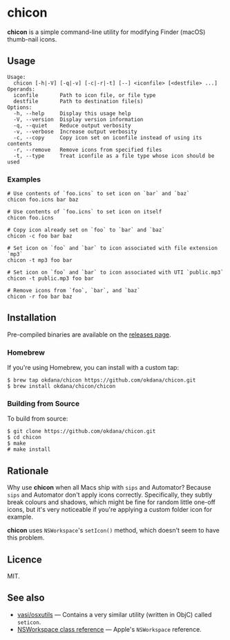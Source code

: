 # chicon

**chicon** is a simple command-line utility for modifying Finder (macOS)
thumb-nail icons.

## Usage

```
Usage:
  chicon [-h|-V] [-q|-v] [-c|-r|-t] [--] <iconfile> [<destfile> ...]
Operands:
  iconfile       Path to icon file, or file type
  destfile       Path to destination file(s)
Options:
  -h, --help     Display this usage help
  -V, --version  Display version information
  -q, --quiet    Reduce output verbosity
  -v, --verbose  Increase output verbosity
  -c, --copy     Copy icon set on iconfile instead of using its contents
  -r, --remove   Remove icons from specified files
  -t, --type     Treat iconfile as a file type whose icon should be used
```

### Examples

```
# Use contents of `foo.icns` to set icon on `bar` and `baz`
chicon foo.icns bar baz

# Use contents of `foo.icns` to set icon on itself
chicon foo.icns

# Copy icon already set on `foo` to `bar` and `baz`
chicon -c foo bar baz

# Set icon on `foo` and `bar` to icon associated with file extension `mp3`
chicon -t mp3 foo bar

# Set icon on `foo` and `bar` to icon associated with UTI `public.mp3`
chicon -t public.mp3 foo bar

# Remove icons from `foo`, `bar`, and `baz`
chicon -r foo bar baz
```

## Installation

Pre-compiled binaries are available on the [releases
page](https://github.com/okdana/chicon/releases).

### Homebrew

If you're using Homebrew, you can install with a custom tap:

```
$ brew tap okdana/chicon https://github.com/okdana/chicon.git
$ brew install okdana/chicon/chicon
```

### Building from Source

To build from source:

```
$ git clone https://github.com/okdana/chicon.git
$ cd chicon
$ make
# make install
```

## Rationale

Why use **chicon** when all Macs ship with `sips` and Automator? Because `sips`
and Automator don't apply icons correctly. Specifically, they subtly break
colours and shadows, which might be fine for random little one-off icons, but
it's very noticeable if you're applying a custom folder icon for example.

**chicon** uses `NSWorkspace`'s `setIcon()` method, which doesn't seem to have
this problem.

## Licence

MIT.

## See also

* [vasi/osxutils](https://github.com/vasi/osxutils) —
  Contains a very similar utility (written in ObjC) called `seticon`.
* [NSWorkspace class reference](https://developer.apple.com/library/mac/documentation/Cocoa/Reference/ApplicationKit/Classes/NSWorkspace_Class/) —
  Apple's `NSWorkspace` reference.
